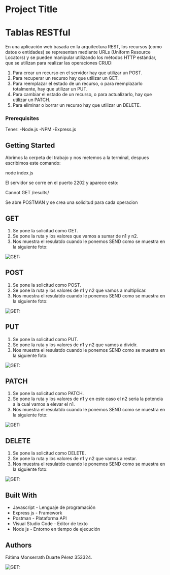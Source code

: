 # Project Title

# Tablas RESTful

En una aplicación web basada en la arquitectura REST, los recursos (como datos o entidades) se representan mediante URLs (Uniform Resource Locators) y se pueden manipular utilizando los métodos HTTP estándar, que se utilizan para realizar las operaciones CRUD:
  1. Para crear un recurso en el servidor hay que utilizar un POST.
  2. Para recuperar un recurso hay que utilizar un GET.
  3. Para reemplazar el estado de un recurso, o para reemplazarlo totalmente, hay que utilizar un PUT.
  4. Para cambiar el estado de un recurso, o para actualizarlo, hay que utilizar un PATCH.
  5. Para eliminar o borrar un recurso hay que utilizar un DELETE.


### Prerequisites
Tener:
-Node.js
-NPM
-Express.js

## Getting Started

Abrimos la cerpeta del trabajo y nos metemos a la terminal, despues escribimos este comando: 

node index.js

El servidor se corre en el puerto 2202 y aparece esto:

Cannot GET /results/

Se abre POSTMAN y se crea una solicitud para cada operacion

## GET

1. Se pone la solicitud como GET.
2. Se pone la ruta y los valores que vamos a sumar de n1 y n2.
3. Nos muestra el resulatdo cuando le ponemos SEND como se muestra en la siguiente foto:

![`GET:`](./assets/GET.png)
 
## POST

1. Se pone la solicitud como POST.
2. Se pone la ruta y los valores de n1 y n2 que vamos a multiplicar.
3. Nos muestra el resulatdo cuando le ponemos SEND como se muestra en la siguiente foto:

![`GET:`](./assets/POST.png)

## PUT
1. Se pone la solicitud como PUT.
2. Se pone la ruta y los valores de n1 y n2 que vamos a dividir.
3. Nos muestra el resulatdo cuando le ponemos SEND como se muestra en la siguiente foto:

![`GET:`](./assets/PUT.png)


## PATCH

1. Se pone la solicitud como PATCH.
2. Se pone la ruta y los valores de n1 y en este caso el n2 seria la potencia a la cual vamos a elevar el n1.
3. Nos muestra el resulatdo cuando le ponemos SEND como se muestra en la siguiente foto:

![`GET:`](./assets/PATCH.png)

## DELETE

1. Se pone la solicitud como DELETE.
2. Se pone la ruta y los valores de n1 y n2  que vamos a restar.
3. Nos muestra el resulatdo cuando le ponemos SEND como se muestra en la siguiente foto:

![`GET:`](./assets/DELETE.png)

## Built With

* Javascript - Lenguaje de programación
* Express js - Framework
* Postman - Plataforma API
* Visual Studio Code - Editor de texto
* Node js - Entorno en tiempo de ejecución


## Authors

Fátima Monserrath Duarte Pérez 353324.





![`GET:`](./assets/GET.png)
